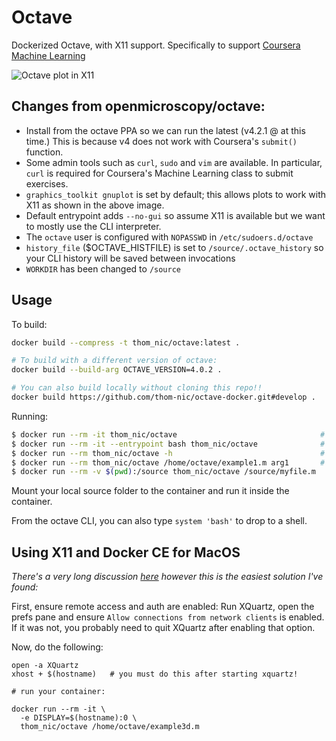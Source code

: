 # Octave

Dockerized Octave, with X11 support. Specifically to support
[Coursera Machine Learning](https://www.coursera.org/learn/machine-learning/)

![Octave plot in X11](https://user-images.githubusercontent.com/95562/35827595-9e3b4102-0a8a-11e8-9981-2d39e38f777c.png)


## Changes from openmicroscopy/octave:

* Install from the octave PPA so we can run the latest (v4.2.1 @ at this time.)
  This is because v4 does not work with Coursera's `submit()` function.
* Some admin tools such as `curl`, `sudo` and `vim` are available.  In particular,
  `curl` is required for Coursera's Machine Learning class to submit exercises.
* `graphics_toolkit gnuplot` is set by default; this allows plots to work with 
  X11 as shown in the above image.
* Default entrypoint adds `--no-gui` so assume X11 is available but we want to 
  mostly use the CLI interpreter.
* The `octave` user is configured with `NOPASSWD` in `/etc/sudoers.d/octave`
* `history_file` ($OCTAVE_HISTFILE) is set to `/source/.octave_history` so your
  CLI history will be saved between invocations
* `WORKDIR` has been changed to `/source`

## Usage

To build:
```bash
docker build --compress -t thom_nic/octave:latest .

# To build with a different version of octave:
docker build --build-arg OCTAVE_VERSION=4.0.2 .

# You can also build locally without cloning this repo!!
docker build https://github.com/thom-nic/octave-docker.git#develop .
```

Running:
```bash
$ docker run --rm -it thom_nic/octave                                # Octave shell
$ docker run --rm -it --entrypoint bash thom_nic/octave              # Bash shell
$ docker run --rm thom_nic/octave -h                                 # Get octave help
$ docker run --rm thom_nic/octave /home/octave/example1.m arg1       # Run the example file
$ docker run --rm -v $(pwd):/source thom_nic/octave /source/myfile.m
```

Mount your local source folder to the container and run it inside the container.

From the octave CLI, you can also type `system 'bash'` to drop to a shell.

## Using X11 and Docker CE for MacOS

*There's a very long discussion [here](https://github.com/moby/moby/issues/8710)
however this is the easiest solution I've found:*

First, ensure remote access and auth are enabled:  Run XQuartz, open the prefs pane 
and ensure `Allow connections from network clients` is enabled.  If it was not,
you probably need to quit XQuartz after enabling that option.

Now, do the following:
```
open -a XQuartz
xhost + $(hostname)   # you must do this after starting xquartz!

# run your container:

docker run --rm -it \
  -e DISPLAY=$(hostname):0 \
  thom_nic/octave /home/octave/example3d.m
```

